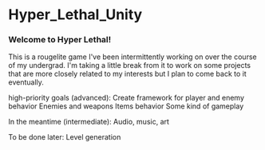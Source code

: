 # Hyper_Lethal_Unity

### Welcome to Hyper Lethal!
This is a rougelite game I've been intermittently working on over the course of my undergrad. I'm taking a little break from it to work on some projects that are more closely related to my interests  but I plan to come back to it eventually.

high-priority goals (advanced):
Create framework for player and enemy behavior
Enemies and weapons
Items behavior 
Some kind of gameplay

In the meantime (intermediate):
Audio, music, art

To be done later:
Level generation
